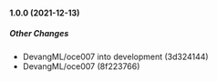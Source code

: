 #### 1.0.0 (2021-12-13)

##### Other Changes

* DevangML/oce007 into development (3d324144)
* DevangML/oce007 (8f223766)

